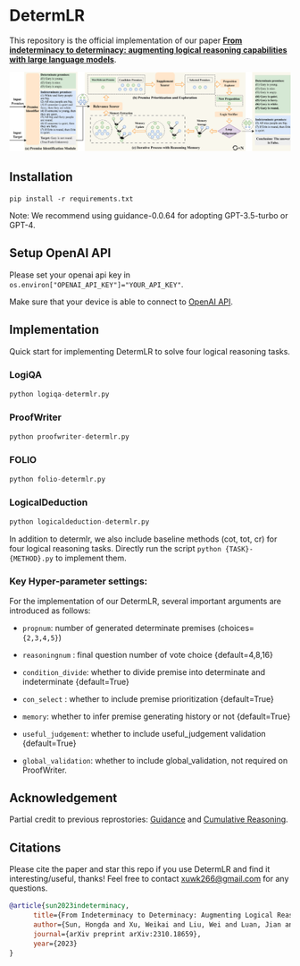 # DetermLR

This repository is the official implementation of our paper [**From indeterminacy to determinacy: augmenting logical reasoning capabilities with large language models**](https://arxiv.org/abs/2310.18659).

![sdfsd](determlr.png)

## Installation

`pip install -r requirements.txt`

Note: We recommend using guidance-0.0.64 for adopting GPT-3.5-turbo or GPT-4.

## Setup OpenAI API

Please set your openai api key in `os.environ["OPENAI_API_KEY"]="YOUR_API_KEY"`.

Make sure that your device is able to connect to [OpenAI API](https://platform.openai.com/docs/api-reference).

## Implementation
Quick start for implementing DetermLR to solve four logical reasoning tasks.

### LogiQA
```python
python logiqa-determlr.py
```

### ProofWriter
```python
python proofwriter-determlr.py
```

### FOLIO
```python
python folio-determlr.py
```

### LogicalDeduction
```python
python logicaldeduction-determlr.py
```

In addition to determlr, we also include baseline methods (cot, tot, cr) for four logical reasoning tasks.
Directly run the script `python {TASK}-{METHOD}.py` to implement them.

### Key Hyper-parameter settings:
For the implementation of our DetermLR, several important arguments are introduced as follows:


- `propnum`: number of generated determinate premises (choices=`{2,3,4,5}`)

- `reasoningnum` : final question number of vote choice {default=4,8,16}

- `condition_divide`: whether to divide premise into determinate and indeterminate {default=True}

- `con_select` : whether to include premise prioritization {default=True}

- `memory`: whether to infer premise generating history or not {default=True}

- `useful_judgement`: whether to include useful_judgement validation {default=True}

- `global_validation`: whether to include global_validation, not required on ProofWriter.



## Acknowledgement

Partial credit to previous reprostories: [Guidance](https://github.com/microsoft/guidance) and [Cumulative Reasoning](https://github.com/iiis-ai/cumulative-reasoning).

## Citations
Please cite the paper and star this repo if you use DetermLR and find it interesting/useful, thanks!
Feel free to contact xuwk266@gmail.com for any questions.
```bibtex
@article{sun2023indeterminacy,
      title={From Indeterminacy to Determinacy: Augmenting Logical Reasoning Capabilities with Large Language Models}, 
      author={Sun, Hongda and Xu, Weikai and Liu, Wei and Luan, Jian and Wang, Bin and Shang, Shuo and Wen, Ji-Rong and Yan, Rui},
      journal={arXiv preprint arXiv:2310.18659},
      year={2023}
}
```

